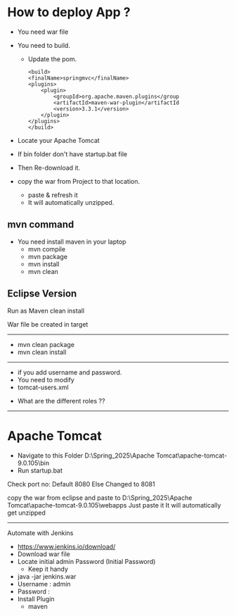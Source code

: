 # How to deploy App ?
- You need war file

- You need to build.
  - Update the pom.
    ```
    <build>
	<finalName>springmvc</finalName>
	<plugins>
		<plugin>
			<groupId>org.apache.maven.plugins</group
			<artifactId>maven-war-plugin</artifactId
			<version>3.3.1</version>
		</plugin>
	</plugins>
    </build>
    ```
- Locate your Apache Tomcat
- If bin folder don't have startup.bat file
- Then Re-download it.
- copy the war from Project to that location.
  - paste & refresh it
  - It will automatically unzipped.

## mvn command 
- You need install maven in your laptop
  - mvn compile
  - mvn package
  - mvn install
  - mvn clean

## Eclipse Version
Run as Maven clean install

War file be created in target


---

  - mvn clean package
  - mvn clean install

---
- if you add username and password.
- You need to modify
- tomcat-users.xml
<user username="root" password="root" roles="manager-gui,manager-script"/>

- What are the different roles ??
 
--------------------------------

# Apache Tomcat 
- Navigate to this Folder 
D:\Spring_2025\Apache Tomcat\apache-tomcat-9.0.105\bin
- Run startup.bat

Check port no:
Default 8080
Else Changed to 8081

copy the war from eclipse and paste to 
D:\Spring_2025\Apache Tomcat\apache-tomcat-9.0.105\webapps
Just paste it
It will automatically get unzipped



-------------------------
Automate with Jenkins

- https://www.jenkins.io/download/
- Download war file 
- Locate initial admin Password (Initial Password)
  - Keep it handy
- java -jar jenkins.war
- Username : admin
- Password : 
- Install Plugin 
  - maven
